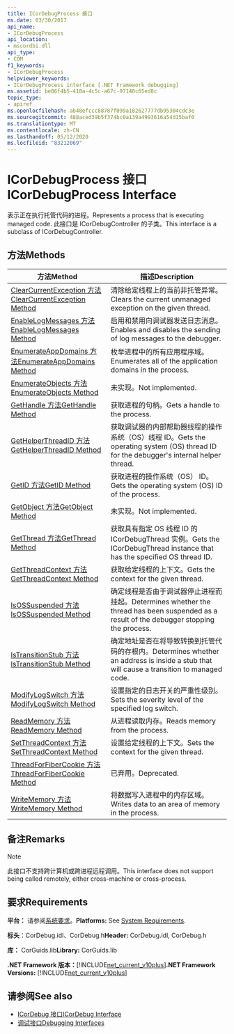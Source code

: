```yaml
---
title: ICorDebugProcess 接口
ms.date: 03/30/2017
api_name:
- ICorDebugProcess
api_location:
- mscordbi.dll
api_type:
- COM
f1_keywords:
- ICorDebugProcess
helpviewer_keywords:
- ICorDebugProcess interface [.NET Framework debugging]
ms.assetid: be86f4b5-418a-4c5c-a67c-97148c65ed8c
topic_type:
- apiref
ms.openlocfilehash: ab48efccc88787f099a182627777db95304cdc3e
ms.sourcegitcommit: 488aced39b5f374bc0a139a4993616a54d15baf0
ms.translationtype: MT
ms.contentlocale: zh-CN
ms.lasthandoff: 05/12/2020
ms.locfileid: "83212069"
---
```

# <a name="icordebugprocess-interface"></a><span data-ttu-id="816ff-102">ICorDebugProcess 接口</span><span class="sxs-lookup"><span data-stu-id="816ff-102">ICorDebugProcess Interface</span></span>
<span data-ttu-id="816ff-103">表示正在执行托管代码的进程。</span><span class="sxs-lookup"><span data-stu-id="816ff-103">Represents a process that is executing managed code.</span></span> <span data-ttu-id="816ff-104">此接口是 ICorDebugController 的子类。</span><span class="sxs-lookup"><span data-stu-id="816ff-104">This interface is a subclass of ICorDebugController.</span></span>  
  
## <a name="methods"></a><span data-ttu-id="816ff-105">方法</span><span class="sxs-lookup"><span data-stu-id="816ff-105">Methods</span></span>  
  
|<span data-ttu-id="816ff-106">方法</span><span class="sxs-lookup"><span data-stu-id="816ff-106">Method</span></span>|<span data-ttu-id="816ff-107">描述</span><span class="sxs-lookup"><span data-stu-id="816ff-107">Description</span></span>|  
|------------|-----------------|  
|[<span data-ttu-id="816ff-108">ClearCurrentException 方法</span><span class="sxs-lookup"><span data-stu-id="816ff-108">ClearCurrentException Method</span></span>](icordebugprocess-clearcurrentexception-method.md)|<span data-ttu-id="816ff-109">清除给定线程上的当前非托管异常。</span><span class="sxs-lookup"><span data-stu-id="816ff-109">Clears the current unmanaged exception on the given thread.</span></span>|  
|[<span data-ttu-id="816ff-110">EnableLogMessages 方法</span><span class="sxs-lookup"><span data-stu-id="816ff-110">EnableLogMessages Method</span></span>](icordebugprocess-enablelogmessages-method.md)|<span data-ttu-id="816ff-111">启用和禁用向调试器发送日志消息。</span><span class="sxs-lookup"><span data-stu-id="816ff-111">Enables and disables the sending of log messages to the debugger.</span></span>|  
|[<span data-ttu-id="816ff-112">EnumerateAppDomains 方法</span><span class="sxs-lookup"><span data-stu-id="816ff-112">EnumerateAppDomains Method</span></span>](icordebugprocess-enumerateappdomains-method.md)|<span data-ttu-id="816ff-113">枚举进程中的所有应用程序域。</span><span class="sxs-lookup"><span data-stu-id="816ff-113">Enumerates all of the application domains in the process.</span></span>|  
|[<span data-ttu-id="816ff-114">EnumerateObjects 方法</span><span class="sxs-lookup"><span data-stu-id="816ff-114">EnumerateObjects Method</span></span>](icordebugprocess-enumerateobjects-method.md)|<span data-ttu-id="816ff-115">未实现。</span><span class="sxs-lookup"><span data-stu-id="816ff-115">Not implemented.</span></span>|  
|[<span data-ttu-id="816ff-116">GetHandle 方法</span><span class="sxs-lookup"><span data-stu-id="816ff-116">GetHandle Method</span></span>](icordebugprocess-gethandle-method.md)|<span data-ttu-id="816ff-117">获取进程的句柄。</span><span class="sxs-lookup"><span data-stu-id="816ff-117">Gets a handle to the process.</span></span>|  
|[<span data-ttu-id="816ff-118">GetHelperThreadID 方法</span><span class="sxs-lookup"><span data-stu-id="816ff-118">GetHelperThreadID Method</span></span>](icordebugprocess-gethelperthreadid-method.md)|<span data-ttu-id="816ff-119">获取调试器的内部帮助器线程的操作系统（OS）线程 ID。</span><span class="sxs-lookup"><span data-stu-id="816ff-119">Gets the operating system (OS) thread ID for the debugger's internal helper thread.</span></span>|  
|[<span data-ttu-id="816ff-120">GetID 方法</span><span class="sxs-lookup"><span data-stu-id="816ff-120">GetID Method</span></span>](icordebugprocess-getid-method.md)|<span data-ttu-id="816ff-121">获取进程的操作系统（OS） ID。</span><span class="sxs-lookup"><span data-stu-id="816ff-121">Gets the operating system (OS) ID of the process.</span></span>|  
|[<span data-ttu-id="816ff-122">GetObject 方法</span><span class="sxs-lookup"><span data-stu-id="816ff-122">GetObject Method</span></span>](icordebugprocess-getobject-method.md)|<span data-ttu-id="816ff-123">未实现。</span><span class="sxs-lookup"><span data-stu-id="816ff-123">Not implemented.</span></span>|  
|[<span data-ttu-id="816ff-124">GetThread 方法</span><span class="sxs-lookup"><span data-stu-id="816ff-124">GetThread Method</span></span>](icordebugprocess-getthread-method.md)|<span data-ttu-id="816ff-125">获取具有指定 OS 线程 ID 的 ICorDebugThread 实例。</span><span class="sxs-lookup"><span data-stu-id="816ff-125">Gets the ICorDebugThread instance that has the specified OS thread ID.</span></span>|  
|[<span data-ttu-id="816ff-126">GetThreadContext 方法</span><span class="sxs-lookup"><span data-stu-id="816ff-126">GetThreadContext Method</span></span>](icordebugprocess-getthreadcontext-method.md)|<span data-ttu-id="816ff-127">获取给定线程的上下文。</span><span class="sxs-lookup"><span data-stu-id="816ff-127">Gets the context for the given thread.</span></span>|  
|[<span data-ttu-id="816ff-128">IsOSSuspended 方法</span><span class="sxs-lookup"><span data-stu-id="816ff-128">IsOSSuspended Method</span></span>](icordebugprocess-isossuspended-method.md)|<span data-ttu-id="816ff-129">确定线程是否由于调试器停止进程而挂起。</span><span class="sxs-lookup"><span data-stu-id="816ff-129">Determines whether the thread has been suspended as a result of the debugger stopping the process.</span></span>|  
|[<span data-ttu-id="816ff-130">IsTransitionStub 方法</span><span class="sxs-lookup"><span data-stu-id="816ff-130">IsTransitionStub Method</span></span>](icordebugprocess-istransitionstub-method.md)|<span data-ttu-id="816ff-131">确定地址是否在将导致转换到托管代码的存根内。</span><span class="sxs-lookup"><span data-stu-id="816ff-131">Determines whether an address is inside a stub that will cause a transition to managed code.</span></span>|  
|[<span data-ttu-id="816ff-132">ModifyLogSwitch 方法</span><span class="sxs-lookup"><span data-stu-id="816ff-132">ModifyLogSwitch Method</span></span>](icordebugprocess-modifylogswitch-method.md)|<span data-ttu-id="816ff-133">设置指定的日志开关的严重性级别。</span><span class="sxs-lookup"><span data-stu-id="816ff-133">Sets the severity level of the specified log switch.</span></span>|  
|[<span data-ttu-id="816ff-134">ReadMemory 方法</span><span class="sxs-lookup"><span data-stu-id="816ff-134">ReadMemory Method</span></span>](icordebugprocess-readmemory-method.md)|<span data-ttu-id="816ff-135">从进程读取内存。</span><span class="sxs-lookup"><span data-stu-id="816ff-135">Reads memory from the process.</span></span>|  
|[<span data-ttu-id="816ff-136">SetThreadContext 方法</span><span class="sxs-lookup"><span data-stu-id="816ff-136">SetThreadContext Method</span></span>](icordebugprocess-setthreadcontext-method.md)|<span data-ttu-id="816ff-137">设置给定线程的上下文。</span><span class="sxs-lookup"><span data-stu-id="816ff-137">Sets the context for the given thread.</span></span>|  
|[<span data-ttu-id="816ff-138">ThreadForFiberCookie 方法</span><span class="sxs-lookup"><span data-stu-id="816ff-138">ThreadForFiberCookie Method</span></span>](icordebugprocess-threadforfibercookie-method.md)|<span data-ttu-id="816ff-139">已弃用。</span><span class="sxs-lookup"><span data-stu-id="816ff-139">Deprecated.</span></span>|  
|[<span data-ttu-id="816ff-140">WriteMemory 方法</span><span class="sxs-lookup"><span data-stu-id="816ff-140">WriteMemory Method</span></span>](icordebugprocess-writememory-method.md)|<span data-ttu-id="816ff-141">将数据写入进程中的内存区域。</span><span class="sxs-lookup"><span data-stu-id="816ff-141">Writes data to an area of memory in the process.</span></span>|  
  
## <a name="remarks"></a><span data-ttu-id="816ff-142">备注</span><span class="sxs-lookup"><span data-stu-id="816ff-142">Remarks</span></span>  
  
> [!NOTE]
> <span data-ttu-id="816ff-143">此接口不支持跨计算机或跨进程远程调用。</span><span class="sxs-lookup"><span data-stu-id="816ff-143">This interface does not support being called remotely, either cross-machine or cross-process.</span></span>  
  
## <a name="requirements"></a><span data-ttu-id="816ff-144">要求</span><span class="sxs-lookup"><span data-stu-id="816ff-144">Requirements</span></span>  
 <span data-ttu-id="816ff-145">**平台：** 请参阅[系统要求](../../get-started/system-requirements.md)。</span><span class="sxs-lookup"><span data-stu-id="816ff-145">**Platforms:** See [System Requirements](../../get-started/system-requirements.md).</span></span>  
  
 <span data-ttu-id="816ff-146">**标头**：CorDebug.idl、CorDebug.h</span><span class="sxs-lookup"><span data-stu-id="816ff-146">**Header:** CorDebug.idl, CorDebug.h</span></span>  
  
 <span data-ttu-id="816ff-147">**库：** CorGuids.lib</span><span class="sxs-lookup"><span data-stu-id="816ff-147">**Library:** CorGuids.lib</span></span>  
  
 <span data-ttu-id="816ff-148">**.NET Framework 版本：**[!INCLUDE[net_current_v10plus](../../../../includes/net-current-v10plus-md.md)]</span><span class="sxs-lookup"><span data-stu-id="816ff-148">**.NET Framework Versions:** [!INCLUDE[net_current_v10plus](../../../../includes/net-current-v10plus-md.md)]</span></span>  
  
## <a name="see-also"></a><span data-ttu-id="816ff-149">请参阅</span><span class="sxs-lookup"><span data-stu-id="816ff-149">See also</span></span>

- [<span data-ttu-id="816ff-150">ICorDebug 接口</span><span class="sxs-lookup"><span data-stu-id="816ff-150">ICorDebug Interface</span></span>](icordebug-interface.md)
- [<span data-ttu-id="816ff-151">调试接口</span><span class="sxs-lookup"><span data-stu-id="816ff-151">Debugging Interfaces</span></span>](debugging-interfaces.md)
